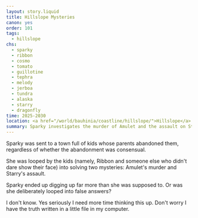 ```yaml
---
layout: story.liquid
title: Hillslope Mysteries
canon: yes
order: 101
tags:
  - hillslope
chs:
  - sparky
  - ribbon
  - cosmo
  - tomato
  - guillotine
  - tephra
  - melody
  - jerboa
  - tundra
  - alaska
  - starry
  - dragonfly
time: 2025-2030
location: <a href="/world/bauhinia/coastline/hillslope/">Hillslope</a>
summary: Sparky investigates the murder of Amulet and the assault on Starry. She digs up more than she was supposed to.
---
```


Sparky was sent to a town full of kids whose parents abandoned them, regardless of whether the abandonment was consensual.

She was looped by the kids (namely, Ribbon and someone else who didn't dare show their face) into solving two mysteries: Amulet's murder and Starry's assault.

Sparky ended up digging up far more than she was supposed to. Or was she deliberately looped into false answers?

I don't know. Yes seriously I need more time thinking this up. Don't worry I have the truth written in a little file in my computer.
